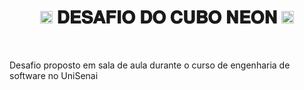 <h1 align="center"><img height="20px" src="https://media.tenor.com/qRxtUsuzzAMAAAAi/penguin-pengu.gif"> 𝐃𝐄𝐒𝐀𝐅𝐈𝐎 𝐃𝐎 𝐂𝐔𝐁𝐎 𝐍𝐄𝐎𝐍 <img height="20px" src="https://media.tenor.com/qRxtUsuzzAMAAAAi/penguin-pengu.gif"> </h1>


<br>

Desafio proposto em sala de aula durante o curso de engenharia de software no UniSenai
